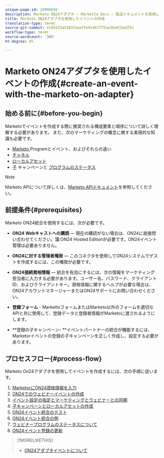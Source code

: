 ```yaml
---
unique-page-id: 10096656
description: Marketo ON24アダプタ — Marketto Docs — 製品ドキュメントを使用したイベントの作成
title: Marketo ON24アダプタを使用したイベントの作成
translation-type: tm+mt
source-git-commit: e149133a5383faaef5e9c9b7775ae36e633ed7b1
workflow-type: tm+mt
source-wordcount: '305'
ht-degree: 0%

---
```



# Marketo ON24アダプタを使用したイベントの作成{#create-an-event-with-the-marketo-on-adapter}

## 始める前に{#before-you-begin}

Marketoでイベントを作成する際に推奨される構成要素と順序について詳しく理解する必要があります。 また、次のマーケティングの概念に関する実用的な知識も必要です。

* [Marketo ](../../../../product-docs/core-marketo-concepts/programs/creating-programs/understanding-programs.md) Programとイベント、およびそれらの違い
* [チャネル](../../../../product-docs/administration/tags/create-a-program-channel.md)
* [ローカルアセット](../../../../product-docs/core-marketo-concepts/programs/creating-programs/understanding-local-assets-in-a-program.md)
* [子](https://docs.marketo.com/x/IRCa) キャンペーンと [プログラムのステータス](../../../../product-docs/core-marketo-concepts/smart-campaigns/program-flow-actions/change-program-status.md)

>[!NOTE]
>
>Marketo APIについて詳しくは、[Marketo APIドキュメント](http://developers.marketo.com/documentation/rest/)を参照してください。

## 前提条件{#prerequisites}

Marketo ON24統合を使用するには、次が必要です。

* **ON24 Webキャストへの購読**  — 現在の購読がない場合は、ON24に直接問い合わせてください。**注**:ON24 Hosted Editionが必要です。ON24イベント管理は必要ありません。

* **ON24に対する管理者権限**  — このコネクタを使用してON24システムでゲストを作成するには、この権限が必要です。
* **ON24接続資格情報**  — 統合を有効にするには、次の情報をマーケティング担当者に入力する必要があります。ユーザー名、パスワード、クライアントID、およびクライアントキー。資格情報に関するヘルプが必要な場合は、ON24アカウントマネージャーまたはON24サポートにお問い合わせください。
* **登録フォーム** - MarkettoフォームまたはMarketo以外のフォームを適切なAPIと共に使用して、登録データと登録者情報がMarketoに渡されるようにします。
* **登録の子キャンペーン- **イベントパートナーの統合が機能するには、Marketorイベントの登録の子キャンペーンを正しく作成し、設定する必要があります。

## プロセスフロー{#process-flow}

Marketo On24アダプタを使用してイベントを作成するには、次の手順に従います。

1. [MarketorにON24資格情報を入力](create-an-event-with-the-marketo-on24-adapter/enter-your-on24-credentials-in-marketo.md)
1. [ON24でのウェビナーイベントの作成](create-an-event-with-the-marketo-on24-adapter/create-your-webinar-event-in-on24.md)
1. [イベント設定の指定とマーケティングとウェビナーとの同期](create-an-event-with-the-marketo-on24-adapter/configure-event-settings-and-sync-marketo-with-your-webinar.md)
1. [子キャンペーンとローカルアセットの作成](create-an-event-with-the-marketo-on24-adapter/create-child-campaigns-and-local-assets.md)
1. [ON24イベント統合のテスト](create-an-event-with-the-marketo-on24-adapter/test-your-on24-event-integration.md)
1. [ON24イベント統合の例](create-an-event-with-the-marketo-on24-adapter/example-on24-event-integration.md)
1. [ウェビナープログラムのステータスについて](create-an-event-with-the-marketo-on24-adapter/understanding-webinar-program-statuses.md)
1. [ON24イベント登録の更新](create-an-event-with-the-marketo-on24-adapter/on24-event-registration-updates.md)

>[!MORELIKETHIS]
>
>* [ON24アダプタイベントについて](create-an-event-with-the-marketo-on24-adapter/understanding-marketo-on24-adapter-events.md)

>



